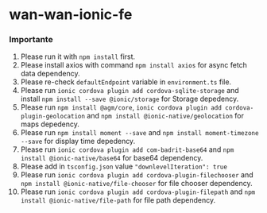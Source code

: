 # wan-wan-ionic-fe
### Importante
1. Please run it with `npm install` first.
2. Please install axios with command `npm install axios` for async fetch data dependency.
3. Please re-check `defaultEndpoint` variable in `environment.ts` file.
4. Please run `ionic cordova plugin add cordova-sqlite-storage` and install `npm install --save @ionic/storage` for Storage depedency.
5. Please run `npm install @agm/core`, `ionic cordova plugin add cordova-plugin-geolocation` and `npm install @ionic-native/geolocation` for maps depedency.
6. Please run `npm install moment --save` and `npm install moment-timezone --save` for display time depedency.
7. Please run `ionic cordova plugin add com-badrit-base64` and `npm install @ionic-native/base64` for base64 dependency.
8. Please add in `tsconfig.json` value `"downlevelIteration": true`
9. Please run `ionic cordova plugin add cordova-plugin-filechooser` and `npm install @ionic-native/file-chooser` for file chooser dependency.
10. Please run `ionic cordova plugin add cordova-plugin-filepath` and `npm install @ionic-native/file-path` for file path dependency.